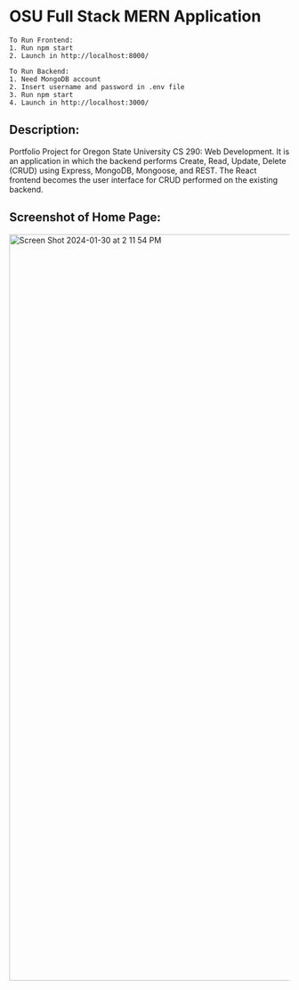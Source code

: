 # OSU Full Stack MERN Application

```
To Run Frontend:
1. Run npm start
2. Launch in http://localhost:8000/

To Run Backend:
1. Need MongoDB account
2. Insert username and password in .env file
3. Run npm start
4. Launch in http://localhost:3000/
```

## Description:
Portfolio Project for Oregon State University CS 290: Web Development. It is an application in which the backend performs Create, Read, Update, Delete (CRUD) using Express, MongoDB, Mongoose, and REST. The React frontend becomes the user interface for CRUD performed on the existing backend.

## Screenshot of Home Page:
<img width="1339" alt="Screen Shot 2024-01-30 at 2 11 54 PM" src="https://github.com/nguyquyn/OSU-CS-290-Portfolio-Project/assets/91487679/c6f48abc-f4c1-4673-a0b7-6d2852b9d3bd">
